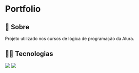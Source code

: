 <h1>Portfolio</h1>

<h2>🚀 Sobre</h2>
<p>Projeto utilizado nos cursos de lógica de programação da Alura.</p>

## 👨‍💻 Tecnologias
<div>
  <img src="https://img.shields.io/badge/HTML-239120?style=for-the-badge&logo=html5&logoColor=white">
  <img src="https://img.shields.io/badge/CSS-239120?&style=for-the-badge&logo=css3&logoColor=white">
</div>


